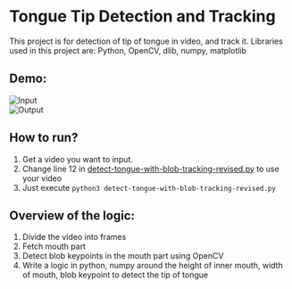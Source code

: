 # Tongue Tip Detection and Tracking

This project is for detection of tip of tongue in video, and track it.
Libraries used in this project are: Python, OpenCV, dlib, numpy, matplotlib

## Demo:

![Input](https://github.com/mansikataria/tongue-tip-detection-and-tracking/blob/main/test/test_vid.gif)  
![Output](https://github.com/mansikataria/tongue-tip-detection-and-tracking/blob/main/result/test-vid.gif)

## How to run?
1. Get a video you want to input.
2. Change line 12 in [detect-tongue-with-blob-tracking-revised.py](https://github.com/mansikataria/tongue-tip-detection-and-tracking/blob/main/detect-tongue-with-blob-tracking-revised.py#L12) to use your video
3. Just execute `python3 detect-tongue-with-blob-tracking-revised.py`

## Overview of the logic:
1. Divide the video into frames
2. Fetch mouth part
3. Detect blob keypoints in the mouth part using OpenCV
4. Write a logic in python, numpy around the height of inner mouth, width of mouth, blob keypoint to detect the tip of tongue

